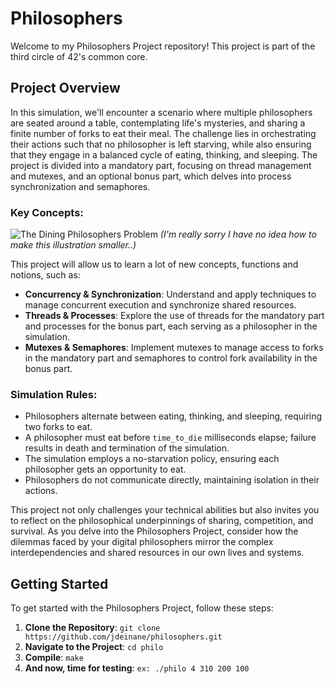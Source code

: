 # Philosophers

Welcome to my Philosophers Project repository! This project is part of the third circle of 42's common core.  

## Project Overview

In this simulation, we'll encounter a scenario where multiple philosophers are seated around a table, contemplating life's mysteries, and sharing a finite number of forks to eat their meal. The challenge lies in orchestrating their actions such that no philosopher is left starving, while also ensuring that they engage in a balanced cycle of eating, thinking, and sleeping. The project is divided into a mandatory part, focusing on thread management and mutexes, and an optional bonus part, which delves into process synchronization and semaphores.

### Key Concepts:

![The Dining Philosophers Problem](https://upload.wikimedia.org/wikipedia/commons/7/7b/An_illustration_of_the_dining_philosophers_problem.png)
*(I'm really sorry I have no idea how to make this illustration smaller..)*

This project will allow us to learn a lot of new concepts, functions and notions, such as:
- **Concurrency & Synchronization**: Understand and apply techniques to manage concurrent execution and synchronize shared resources.
- **Threads & Processes**: Explore the use of threads for the mandatory part and processes for the bonus part, each serving as a philosopher in the simulation.
- **Mutexes & Semaphores**: Implement mutexes to manage access to forks in the mandatory part and semaphores to control fork availability in the bonus part.

### Simulation Rules:

- Philosophers alternate between eating, thinking, and sleeping, requiring two forks to eat.
- A philosopher must eat before `time_to_die` milliseconds elapse; failure results in death and termination of the simulation.
- The simulation employs a no-starvation policy, ensuring each philosopher gets an opportunity to eat.
- Philosophers do not communicate directly, maintaining isolation in their actions.

This project not only challenges your technical abilities but also invites you to reflect on the philosophical underpinnings of sharing, competition, and survival. As you delve into the Philosophers Project, consider how the dilemmas faced by your digital philosophers mirror the complex interdependencies and shared resources in our own lives and systems.

## Getting Started

To get started with the Philosophers Project, follow these steps:

1. **Clone the Repository**: `git clone https://github.com/jdeinane/philosophers.git`
2. **Navigate to the Project**: `cd philo`
3. **Compile**: `make`
4. **And now, time for testing**: `ex: ./philo 4 310 200 100`
